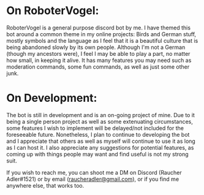 # On RoboterVogel:
RoboterVogel is a general purpose discord bot by me.
I have themed this bot around a common theme in my online projects: Birds and German stuff, mostly symbols and the language as I feel that it is a beautiful culture that is being abandoned slowly by its own people. Although I'm not a German (though my ancestors were), I feel I may be able to play a part, no matter how small, in keeping it alive.
It has many features you may need such as moderation commands, some fun commands, as well as just some other junk.

# On Development:
The bot is still in development and is an on-going project of mine.
Due to it being a single person project as well as some extenuating circumstances, some features I wish to implement will be delayed/not included for the foreseeable future.
Nonetheless, I plan to continue to developing the bot and I appreciate that others as well as myself will continue to use it as long as I can host it.
I also appreciate any suggestions for potential features, as coming up with things people may want and find useful is not my strong suit.

If you wish to reach me, you can shoot me a DM on Discord (Raucher Adler#1521) or by email (raucheradler@gmail.com), or if you find me anywhere else, that works too.
